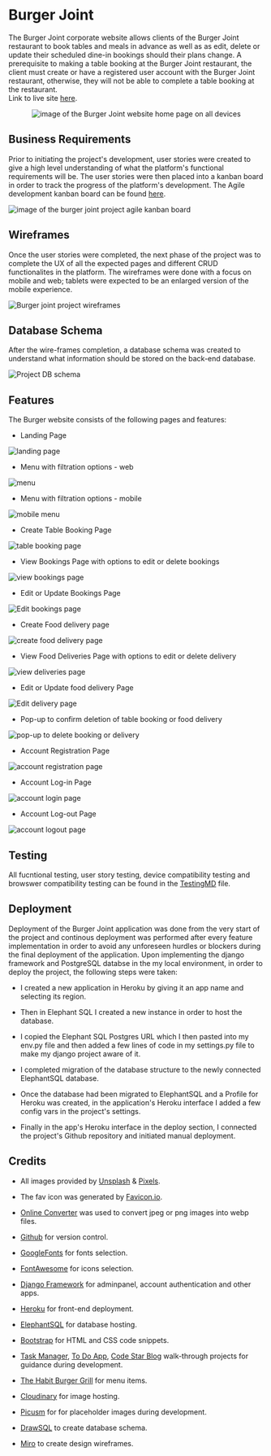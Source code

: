 # Burger Joint 
The Burger Joint corporate website allows clients of the Burger Joint restaurant to book tables and meals in advance as well as as edit, delete or update their scheduled dine-in bookings should their plans change.  A prerequisite to making a table booking at the Burger Joint restaurant, the client must create or have a registered user account with the Burger Joint restaurant, otherwise, they will not be able to complete a table booking at the restaurant.   
Link to live site [here](https://burger-joint-286ef76e4359.herokuapp.com/).
<p align="center">
<img src="https://res.cloudinary.com/dugcwv1mf/image/upload/v1698498511/Project%204/Screenshot_2023-10-28_at_2.07.02_PM_suhxrn.png" width="auto" height="auto" alt="image of the Burger Joint website home page on all devices"></p>

## Business Requirements
Prior to initiating the project's development, user stories were created to give a high level understanding of what the platform's functional requirements will be. The user stories were then placed into a kanban board in order to track the progress of the platform's development.  The Agile development kanban board can be found [here](https://github.com/users/Xalil404/projects/3/views/1).

<img src="https://res.cloudinary.com/dugcwv1mf/image/upload/v1698498639/Project%204/Screenshot_2023-10-28_at_2.10.19_PM_r5wtpl.png" width="auto" height="auto" alt="image of the burger joint project agile kanban board">

## Wireframes
Once the user stories were completed, the next phase of the project was to complete the UX of all the expected pages and different CRUD functionalites in the platform.  The wireframes were done with a focus on mobile and web; tablets were expected to be an enlarged version of the mobile experience. 

<img src="https://res.cloudinary.com/dugcwv1mf/image/upload/v1698500773/Project%204/Screenshot_2023-10-28_at_2.45.41_PM_smntxv.png" width="auto" height="auto" alt="Burger joint project wireframes"> 

## Database Schema
After the wire-frames completion, a database schema was created to understand what information should be stored on the back-end database.

<img src="https://res.cloudinary.com/dugcwv1mf/image/upload/v1698509403/Project%204/Screenshot_2023-10-28_at_5.09.28_PM_zxwb9c.png" width="auto" height="auto" alt="Project DB schema"> 

## Features 
The Burger website consists of the following pages and features:

* Landing Page

<img src="https://res.cloudinary.com/dugcwv1mf/image/upload/v1698502222/Project%204/Screenshot_2023-10-28_at_3.09.48_PM_ggu4lo.png" width="auto" height="auto" alt="landing page"> 

* Menu with filtration options - web

<img src="https://res.cloudinary.com/dugcwv1mf/image/upload/v1698502324/Project%204/Screenshot_2023-10-28_at_3.11.45_PM_gd6kkp.png" width="auto" height="auto" alt="menu"> 

* Menu with filtration options - mobile

<img src="https://res.cloudinary.com/dugcwv1mf/image/upload/v1698494676/Project%204/Screenshot_2023-10-28_at_1.04.15_PM_ciaoig.png" width="auto" height="auto" alt="mobile menu"> 

* Create Table Booking Page

<img src="https://res.cloudinary.com/dugcwv1mf/image/upload/v1698495264/Project%204/Screenshot_2023-10-28_at_1.14.01_PM_faby1v.png" width="auto" height="auto" alt="table booking page"> 

* View Bookings Page with options to edit or delete bookings

<img src="https://res.cloudinary.com/dugcwv1mf/image/upload/v1698495450/Project%204/Screenshot_2023-10-28_at_1.17.11_PM_coc7bh.png" width="auto" height="auto" alt="view bookings page"> 

* Edit or Update Bookings Page

<img src="https://res.cloudinary.com/dugcwv1mf/image/upload/v1698495521/Project%204/Screenshot_2023-10-28_at_1.18.22_PM_fdrent.png" width="auto" height="auto" alt="Edit bookings page"> 

* Create Food delivery page 

<img src="https://res.cloudinary.com/dugcwv1mf/image/upload/v1698496841/Project%204/Screenshot_2023-10-28_at_1.40.22_PM_w763aj.png" width="auto" height="auto" alt="create food delivery page"> 

* View Food Deliveries Page with options to edit or delete delivery

<img src="https://res.cloudinary.com/dugcwv1mf/image/upload/v1698496972/Project%204/Screenshot_2023-10-28_at_1.42.33_PM_zknun1.png" width="auto" height="auto" alt="view deliveries page"> 

* Edit or Update food delivery Page

<img src="https://res.cloudinary.com/dugcwv1mf/image/upload/v1698497025/Project%204/Screenshot_2023-10-28_at_1.43.26_PM_ehx2kh.png" width="auto" height="auto" alt="Edit delivery page"> 

* Pop-up to confirm deletion of table booking or food delivery

<img src="https://res.cloudinary.com/dugcwv1mf/image/upload/v1698497117/Project%204/Screenshot_2023-10-28_at_1.44.58_PM_b725no.png" width="auto" height="auto" alt="pop-up to delete booking or delivery"> 

* Account Registration Page

<img src="https://res.cloudinary.com/dugcwv1mf/image/upload/v1698502374/Project%204/Screenshot_2023-10-28_at_3.12.31_PM_xv3rdh.png" width="auto" height="auto" alt="account registration page"> 

* Account Log-in Page

<img src="https://res.cloudinary.com/dugcwv1mf/image/upload/v1698495179/Project%204/Screenshot_2023-10-28_at_1.12.41_PM_a2poq3.png" width="auto" height="auto" alt="account login page"> 

* Account Log-out Page

<img src="https://res.cloudinary.com/dugcwv1mf/image/upload/v1698495701/Project%204/Screenshot_2023-10-28_at_1.21.22_PM_hptvnc.png" width="auto" height="auto" alt="account logout page"> 

## Testing
All fucntional testing, user story testing, device compatibility testing and browswer compatibility testing can be found in the [TestingMD](https://github.com/Xalil404/burgerjoint/blob/main/TESTING.md) file.

## Deployment

Deployment of the Burger Joint application was done from the very start of the project and continous deployment was performed after every feature implementation in order to avoid any unforeseen hurdles or blockers during the final deployment of the application. Upon implementing the django framework and PostgreSQL databse in the my local environment, in order to deploy the project, the following steps were taken:

* I created a new application in Heroku by giving it an app name and selecting its region.

* Then in Elephant SQL I created a new instance in order to host the database. 

* I copied the Elephant SQL Postgres URL which I then pasted into my env.py file and then added a few lines of code in my settings.py file to make my django project aware of it.

* I completed migration of the database structure to the newly connected ElephantSQL database.

* Once the database had been migrated to ElephantSQL and a Profile for Heroku was created, in the application's Heroku interface I added a few config vars in the project's settings.

* Finally in the app's Heroku interface in the deploy section, I connected the project's Github repository and initiated manual deployment.

## Credits
* All images provided by [Unsplash](https://unsplash.com/) & [Pixels](https://www.pexels.com/).

* The fav icon was generated by [Favicon.io](https://favicon.io/).

* [Online Converter](https://www.online-convert.com/) was used to convert jpeg or png images into webp files.

* [Github](https://github.com/) for version control.

* [GoogleFonts](https://fonts.google.com/) for fonts selection.

* [FontAwesome](https://fontawesome.com/) for icons selection.

* [Django Framework](https://www.djangoproject.com/) for adminpanel, account authentication and other apps.

* [Heroku](https://www.heroku.com/) for front-end deployment.

* [ElephantSQL](https://www.elephantsql.com/) for database hosting. 

* [Bootstrap](https://getbootstrap.com/) for HTML and CSS code snippets.

* [Task Manager](https://zadachamanager-d3722b3cb1b7.herokuapp.com/), [To Do App](https://todoprilozheniya-b8e10f9f2dc1.herokuapp.com/), [Code Star Blog](https://helloblog-eb1bdbb756c3.herokuapp.com/) walk-through projects for guidance during development. 

* [The Habit Burger Grill](https://www.habitburger.com/) for menu items. 

* [Cloudinary](https://cloudinary.com/) for image hosting. 

* [Picusm](https://picsum.photos/) for for placeholder images during development. 

* [DrawSQL](https://drawsql.app/) to create database schema.

* [Miro](https://miro.com/) to create design wireframes.
